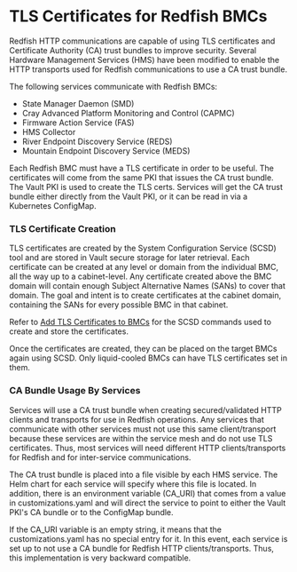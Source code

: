# TLS Certificates for Redfish BMCs

Redfish HTTP communications are capable of using TLS certificates and Certificate Authority \(CA\) trust bundles to improve security. Several Hardware Management Services \(HMS\) have been modified to enable the HTTP transports used for Redfish communications to use a CA trust bundle.

The following services communicate with Redfish BMCs:

- State Manager Daemon \(SMD\)
- Cray Advanced Platform Monitoring and Control \(CAPMC\)
- Firmware Action Service \(FAS\)
- HMS Collector
- River Endpoint Discovery Service \(REDS\)
- Mountain Endpoint Discovery Service \(MEDS\)

Each Redfish BMC must have a TLS certificate in order to be useful. The certificates will come from the same PKI that issues the CA trust bundle. The Vault PKI is used to create the TLS certs. Services will get the CA trust bundle either directly from the Vault PKI, or it can be read in via a Kubernetes ConfigMap.

### TLS Certificate Creation

TLS certificates are created by the System Configuration Service \(SCSD\) tool and are stored in Vault secure storage for later retrieval. Each certificate can be created at any level or domain from the individual BMC, all the way up to a cabinet-level. Any certificate created above the BMC domain will contain enough Subject Alternative Names \(SANs\) to cover that domain. The goal and intent is to create certificates at the cabinet domain, containing the SANs for every possible BMC in that cabinet.

Refer to [Add TLS Certificates to BMCs](Add_TLS_Certificates_to_BMCs.md) for the SCSD commands used to create and store the certificates.

Once the certificates are created, they can be placed on the target BMCs again using SCSD. Only liquid-cooled BMCs can have TLS certificates set in them.

### CA Bundle Usage By Services

Services will use a CA trust bundle when creating secured/validated HTTP clients and transports for use in Redfish operations. Any services that communicate with other services must not use this same client/transport because these services are within the service mesh and do not use TLS certificates. Thus, most services will need different HTTP clients/transports for Redfish and for inter-service communications.

The CA trust bundle is placed into a file visible by each HMS service. The Helm chart for each service will specify where this file is located. In addition, there is an environment variable \(CA\_URI\) that comes from a value in customizations.yaml and will direct the service to point to either the Vault PKI's CA bundle or to the ConfigMap bundle.

If the CA\_URI variable is an empty string, it means that the customizations.yaml has no special entry for it. In this event, each service is set up to not use a CA bundle for Redfish HTTP clients/transports. Thus, this implementation is very backward compatible.

